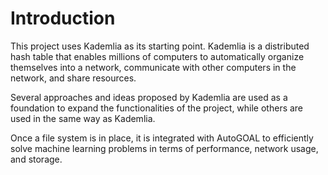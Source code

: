 # Introduction

This project uses Kademlia as its starting point. Kademlia is a distributed hash table that enables millions of computers to automatically organize themselves into a network, communicate with other computers in the network, and share resources.

Several approaches and ideas proposed by Kademlia are used as a foundation to expand the functionalities of the project, while others are used in the same way as Kademlia.

Once a file system is in place, it is integrated with AutoGOAL to efficiently solve machine learning problems in terms of performance, network usage, and storage.

